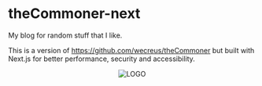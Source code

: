 # theCommoner-next
My blog for random stuff that I like.

This is a version of https://github.com/wecreus/theCommoner but built with Next.js for better performance, security and accessibility. 

<div align="center">

![LOGO](./public/theCommoner.png) 
</div>